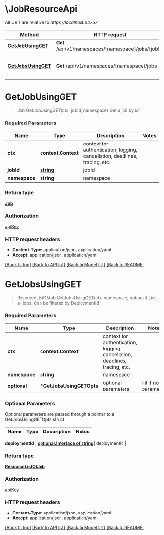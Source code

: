 # \JobResourceApi

All URIs are relative to *https://localhost:64757*

Method | HTTP request | Description
------------- | ------------- | -------------
[**GetJobUsingGET**](JobResourceApi.md#GetJobUsingGET) | **Get** /api/v1/namespaces/{namespace}/jobs/{jobId} | Get a job by id
[**GetJobsUsingGET**](JobResourceApi.md#GetJobsUsingGET) | **Get** /api/v1/namespaces/{namespace}/jobs | List all jobs. Can be filtered by DeploymentId


# **GetJobUsingGET**
> Job GetJobUsingGET(ctx, jobId, namespace)
Get a job by id

### Required Parameters

Name | Type | Description  | Notes
------------- | ------------- | ------------- | -------------
 **ctx** | **context.Context** | context for authentication, logging, cancellation, deadlines, tracing, etc.
  **jobId** | [**string**](.md)| jobId | 
  **namespace** | **string**| namespace | 

### Return type

[**Job**](Job.md)

### Authorization

[apiKey](../README.md#apiKey)

### HTTP request headers

 - **Content-Type**: application/json, application/yaml
 - **Accept**: application/json, application/yaml

[[Back to top]](#) [[Back to API list]](../README.md#documentation-for-api-endpoints) [[Back to Model list]](../README.md#documentation-for-models) [[Back to README]](../README.md)

# **GetJobsUsingGET**
> ResourceListOfJob GetJobsUsingGET(ctx, namespace, optional)
List all jobs. Can be filtered by DeploymentId

### Required Parameters

Name | Type | Description  | Notes
------------- | ------------- | ------------- | -------------
 **ctx** | **context.Context** | context for authentication, logging, cancellation, deadlines, tracing, etc.
  **namespace** | **string**| namespace | 
 **optional** | ***GetJobsUsingGETOpts** | optional parameters | nil if no parameters

### Optional Parameters
Optional parameters are passed through a pointer to a GetJobsUsingGETOpts struct

Name | Type | Description  | Notes
------------- | ------------- | ------------- | -------------

 **deploymentId** | [**optional.Interface of string**](.md)| deploymentId | 

### Return type

[**ResourceListOfJob**](ResourceListOfJob.md)

### Authorization

[apiKey](../README.md#apiKey)

### HTTP request headers

 - **Content-Type**: application/json, application/yaml
 - **Accept**: application/json, application/yaml

[[Back to top]](#) [[Back to API list]](../README.md#documentation-for-api-endpoints) [[Back to Model list]](../README.md#documentation-for-models) [[Back to README]](../README.md)

